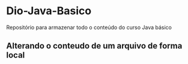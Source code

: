 # Dio-Java-Basico
Repositório para armazenar todo o conteúdo do curso Java básico 
## Alterando o conteudo de um arquivo de forma local
